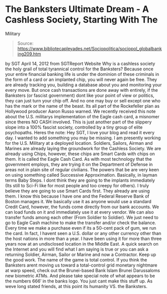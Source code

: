# The Banksters Ultimate Dream - A Cashless Society, Starting With The 
Military

> Source: https://www.bibliotecapleyades.net/Sociopolitica/sociopol_globalbanking209.htm

by SGT
April 14, 2012
from
SGTReport Website
Why is a cashless society the holy grail of total tyrannical control for the
Banksters?
Because once your entire financial banking life
is under the dominion of these criminals in the form of a card or an
implanted chip, you will never again be free. They are
already tracking you, building a database
about you and monitoring your every move.
But once cash transactions are done away with
entirely, if the Banksters (or fascist government) dont like your point of
view or politics, they can just turn your chip off.
And no one may buy or sell except one who
has the mark or the name of the beast.
Its all part of the Rockefeller plan as
Hollywood producer
Aaron Russo warned.
We recently received this note about the U.S. militarys implementation of
the
Eagle cash card, a misnomer since theres
NO CASH involved. This is just another part of the slippery slope into a
100% fascist society, controlled by a tiny group of elite psychopaths.
Heres the note:
Hey SGT, I love your blog and read it every
day. I wanted to add something you may be missing. I am presently
working for the U.S. Military at a deployed location. Soldiers, Sailors,
Airman and Marines are already laying the groundwork for the Cashless
Society.
We are already using Chips, however, these
chips are Smart Cards with chips on them.
It is called the Eagle Cash
Card. As with most technology that the government employs, they are
trying it on the Department of Defense in areas not in plain site of
regular civilians.
The powers that be are very keen on using something
called Successive Approximation.
Basically, in layman terms Baby Steps. I
dont think they are going to the implants immediately (Its still to
Sci-Fi like for most people and too creepy for others). I truly believe
they are going to use Smart Cards first. They already are using them.
I know this because I have one and the Federal Reserve Bank of Boston
manages it.
We basically use it as anyone would use a
standard Credit Card, however, the funds come directly from our bank
accounts.
We can load funds on it and immediately use
it at every vendor. We can also transfer funds among each other (From
Soldier to Soldier). We just need to go to Eagle Cash machine to make
the transfer and/or check the balance.
Every time we make a purchase even if its a
50-cent pack of gum, we run the card. In fact, I havent seen a U.S.
dollar or any other currency other than the host nations in more than a
year. I have been using it for more than three years now at an
undisclosed location in the Middle East.
A quick search on the Internet and you will
find what I am saying is true or you can ask a returning Soldier,
Airman, Sailor or Marine and now a Contractor. Keep up the good work.
The name of the game is total control.
If you think the Banksters arent moving us toward a total-control grid
monetary nightmare at warp speed, check out the
Brunei-based Bank Islam Brunei Darussaloms new
biometric ATMs.
And please take special note of what appears to
be the numbers 666′ in the banks logo. You just cant make this stuff up.
As weve long stated friends, at this point its
humanity VS. the Banksters.
